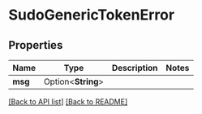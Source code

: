 # SudoGenericTokenError

## Properties

Name | Type | Description | Notes
------------ | ------------- | ------------- | -------------
**msg** | Option<**String**> |  | 

[[Back to API list]](../README.md#documentation-for-api-endpoints) [[Back to README]](../README.md)


